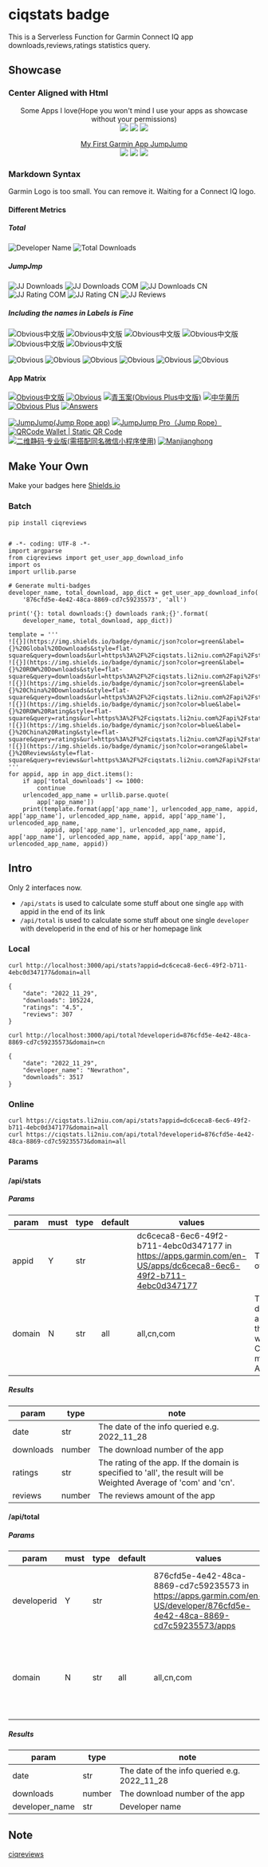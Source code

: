 # ciqstats badge

This is a Serverless Function for Garmin Connect IQ app downloads,reviews,ratings statistics query.

## Showcase

### Center Aligned with Html

<p align="center">
    Some Apps I love(Hope you won't mind I use your apps as showcase without your permissions) <br>
    <img src="https://img.shields.io/badge/dynamic/json?color=green&logo=garmin&label=Hike2%2B&query=downloads&url=https%3A%2F%2Fciqstats.li2niu.com%2Fapi%2Fstats%3Fappid%3D116a5b59-29ae-4397-a70e-907d7e5f8e44%26domain%3Dall"/>
    <img src="https://img.shields.io/badge/dynamic/json?color=blue&label=Run%20Power&query=downloads&url=https%3A%2F%2Fciqstats.li2niu.com%2Fapi%2Fstats%3Fappid%3Da054f515-576a-4a28-b8e5-87987ba737e1%26domain%3Dall"/>
    <img src="https://img.shields.io/badge/dynamic/json?&color=orange&label=GRun&query=downloads&url=https%3A%2F%2Fciqstats.li2niu.com%2Fapi%2Fstats%3Fappid%3Dbf56e088-aefe-4fb4-8f16-b2e136b996a9%26domain%3Dall"/>
</p>

<p align="center">
    <a href="https://apps.garmin.com/en-US/apps/dc6ceca8-6ec6-49f2-b711-4ebc0d347177">My First Garmin App JumpJump</a> <br>
    <img src="https://img.shields.io/badge/dynamic/json?color=green&label=Downloads&style=for-the-badge&query=downloads&url=https%3A%2F%2Fciqstats.li2niu.com%2Fapi%2Fstats%3Fappid%3Ddc6ceca8-6ec6-49f2-b711-4ebc0d347177%26domain%3Dall"/>
    <img src="https://img.shields.io/badge/dynamic/json?color=blue&label=Reviews&query=reviews&style=for-the-badge&url=https%3A%2F%2Fciqstats.li2niu.com%2Fapi%2Fstats%3Fappid%3Ddc6ceca8-6ec6-49f2-b711-4ebc0d347177%26domain%3Dall"/>
    <img src="https://img.shields.io/badge/dynamic/json?&color=orange&label=Rating&style=for-the-badge&query=ratings&url=https%3A%2F%2Fciqstats.li2niu.com%2Fapi%2Fstats%3Fappid%3Ddc6ceca8-6ec6-49f2-b711-4ebc0d347177%26domain%3Dall"/>
</p>

### Markdown Syntax

Garmin Logo is too small. You can remove it. Waiting for a Connect IQ logo.

#### Different Metrics

##### Total

![Developer Name](https://img.shields.io/badge/dynamic/json?color=blue&label=Developer&style=flat-square&query=developer_name&url=https%3A%2F%2Fciqstats.li2niu.com%2Fapi%2Ftotal%3Fappid%3D876cfd5e-4e42-48ca-8869-cd7c59235573%26domain%3Dall)
![Total Downloads](https://img.shields.io/badge/dynamic/json?color=pink&label=Total%20Downloads&style=flat-square&query=downloads&url=https%3A%2F%2Fciqstats.li2niu.com%2Fapi%2Ftotal%3Fappid%3D876cfd5e-4e42-48ca-8869-cd7c59235573%26domain%3Dall)

##### JumpJmp

![JJ Downloads](https://img.shields.io/badge/dynamic/json?color=green&label=Global%20Downloads&style=flat-square&query=downloads&url=https%3A%2F%2Fciqstats.li2niu.com%2Fapi%2Fstats%3Fappid%3Ddc6ceca8-6ec6-49f2-b711-4ebc0d347177%26domain%3Dall)
![JJ Downloads COM](https://img.shields.io/badge/dynamic/json?color=green&label=ROW%20Downloads&style=flat-square&query=downloads&url=https%3A%2F%2Fciqstats.li2niu.com%2Fapi%2Fstats%3Fappid%3Ddc6ceca8-6ec6-49f2-b711-4ebc0d347177%26domain%3Dcom)
![JJ Downloads CN](https://img.shields.io/badge/dynamic/json?color=green&label=China%20Downloads&style=flat-square&query=downloads&url=https%3A%2F%2Fciqstats.li2niu.com%2Fapi%2Fstats%3Fappid%3Ddc6ceca8-6ec6-49f2-b711-4ebc0d347177%26domain%3Dcn)
![JJ Rating COM](https://img.shields.io/badge/dynamic/json?color=blue&label=ROW%20Rating&style=flat-square&query=ratings&url=https%3A%2F%2Fciqstats.li2niu.com%2Fapi%2Fstats%3Fappid%3Ddc6ceca8-6ec6-49f2-b711-4ebc0d347177%26domain%3Dcom)
![JJ Rating CN](https://img.shields.io/badge/dynamic/json?color=blue&label=China%20Rating&style=flat-square&query=ratings&url=https%3A%2F%2Fciqstats.li2niu.com%2Fapi%2Fstats%3Fappid%3Ddc6ceca8-6ec6-49f2-b711-4ebc0d347177%26domain%3Dcn)
![JJ Reviews](https://img.shields.io/badge/dynamic/json?color=orange&label=Reviews&style=flat-square&query=reviews&url=https%3A%2F%2Fciqstats.li2niu.com%2Fapi%2Fstats%3Fappid%3Ddc6ceca8-6ec6-49f2-b711-4ebc0d347177%26domain%3Dall)

##### Including the names in Labels is Fine

![Obvious中文版](https://img.shields.io/badge/dynamic/json?color=green&label=Obvious%E4%B8%AD%E6%96%87%E7%89%88%20Global%20Downloads&style=flat-square&query=downloads&url=https%3A%2F%2Fciqstats.li2niu.com%2Fapi%2Fstats%3Fappid%3Dc430403e-6b89-4de5-af57-621d24c45b8c%26domain%3Dall)
![Obvious中文版](https://img.shields.io/badge/dynamic/json?color=green&label=Obvious%E4%B8%AD%E6%96%87%E7%89%88%20ROW%20Downloads&style=flat-square&query=downloads&url=https%3A%2F%2Fciqstats.li2niu.com%2Fapi%2Fstats%3Fappid%3Dc430403e-6b89-4de5-af57-621d24c45b8c%26domain%3Dcom)
![Obvious中文版](https://img.shields.io/badge/dynamic/json?color=green&label=Obvious%E4%B8%AD%E6%96%87%E7%89%88%20China%20Downloads&style=flat-square&query=downloads&url=https%3A%2F%2Fciqstats.li2niu.com%2Fapi%2Fstats%3Fappid%3Dc430403e-6b89-4de5-af57-621d24c45b8c%26domain%3Dcn)
![Obvious中文版](https://img.shields.io/badge/dynamic/json?color=blue&label=Obvious%E4%B8%AD%E6%96%87%E7%89%88%20ROW%20Rating&style=flat-square&query=ratings&url=https%3A%2F%2Fciqstats.li2niu.com%2Fapi%2Fstats%3Fappid%3Dc430403e-6b89-4de5-af57-621d24c45b8c%26domain%3Dcom)
![Obvious中文版](https://img.shields.io/badge/dynamic/json?color=blue&label=Obvious%E4%B8%AD%E6%96%87%E7%89%88%20China%20Rating&style=flat-square&query=ratings&url=https%3A%2F%2Fciqstats.li2niu.com%2Fapi%2Fstats%3Fappid%3Dc430403e-6b89-4de5-af57-621d24c45b8c%26domain%3Dcn)
![Obvious中文版](https://img.shields.io/badge/dynamic/json?color=orange&label=Obvious%E4%B8%AD%E6%96%87%E7%89%88%20Reviews&style=flat-square&query=reviews&url=https%3A%2F%2Fciqstats.li2niu.com%2Fapi%2Fstats%3Fappid%3Dc430403e-6b89-4de5-af57-621d24c45b8c%26domain%3Dall)

![Obvious](https://img.shields.io/badge/dynamic/json?color=green&label=Obvious%20Global%20Downloads&style=flat-square&query=downloads&url=https%3A%2F%2Fciqstats.li2niu.com%2Fapi%2Fstats%3Fappid%3D9c9c31b1-d080-4c47-955a-496f9435ac32%26domain%3Dall)
![Obvious](https://img.shields.io/badge/dynamic/json?color=green&label=Obvious%20ROW%20Downloads&style=flat-square&query=downloads&url=https%3A%2F%2Fciqstats.li2niu.com%2Fapi%2Fstats%3Fappid%3D9c9c31b1-d080-4c47-955a-496f9435ac32%26domain%3Dcom)
![Obvious](https://img.shields.io/badge/dynamic/json?color=green&label=Obvious%20China%20Downloads&style=flat-square&query=downloads&url=https%3A%2F%2Fciqstats.li2niu.com%2Fapi%2Fstats%3Fappid%3D9c9c31b1-d080-4c47-955a-496f9435ac32%26domain%3Dcn)
![Obvious](https://img.shields.io/badge/dynamic/json?color=blue&label=Obvious%20ROW%20Rating&style=flat-square&query=ratings&url=https%3A%2F%2Fciqstats.li2niu.com%2Fapi%2Fstats%3Fappid%3D9c9c31b1-d080-4c47-955a-496f9435ac32%26domain%3Dcom)
![Obvious](https://img.shields.io/badge/dynamic/json?color=blue&label=Obvious%20China%20Rating&style=flat-square&query=ratings&url=https%3A%2F%2Fciqstats.li2niu.com%2Fapi%2Fstats%3Fappid%3D9c9c31b1-d080-4c47-955a-496f9435ac32%26domain%3Dcn)
![Obvious](https://img.shields.io/badge/dynamic/json?color=orange&label=Obvious%20Reviews&style=flat-square&query=reviews&url=https%3A%2F%2Fciqstats.li2niu.com%2Fapi%2Fstats%3Fappid%3D9c9c31b1-d080-4c47-955a-496f9435ac32%26domain%3Dall)

#### App Matrix

[![Obvious中文版](https://img.shields.io/badge/dynamic/json?color=green&label=Obvious%E4%B8%AD%E6%96%87%E7%89%88&query=downloads&url=https%3A%2F%2Fciqstats.li2niu.com%2Fapi%2Fstats%3Fappid%3Dc430403e-6b89-4de5-af57-621d24c45b8c%26domain%3Dall)](https://apps.garmin.com/en-US/apps/c430403e-6b89-4de5-af57-621d24c45b8c)
[![Obvious](https://img.shields.io/badge/dynamic/json?color=green&label=Obvious&query=downloads&url=https%3A%2F%2Fciqstats.li2niu.com%2Fapi%2Fstats%3Fappid%3D9c9c31b1-d080-4c47-955a-496f9435ac32%26domain%3Dall)](https://apps.garmin.com/en-US/apps/9c9c31b1-d080-4c47-955a-496f9435ac32)
[![青玉案(Obvious Plus中文版)](https://img.shields.io/badge/dynamic/json?color=green&label=%E9%9D%92%E7%8E%89%E6%A1%88%28Obvious%20Plus%E4%B8%AD%E6%96%87%E7%89%88%29&query=downloads&url=https%3A%2F%2Fciqstats.li2niu.com%2Fapi%2Fstats%3Fappid%3Da2b783ae-a3cf-44ca-80ec-6a936143281b%26domain%3Dall)](https://apps.garmin.com/en-US/apps/a2b783ae-a3cf-44ca-80ec-6a936143281b)
[![中华黄历](https://img.shields.io/badge/dynamic/json?color=green&label=%E4%B8%AD%E5%8D%8E%E9%BB%84%E5%8E%86&query=downloads&url=https%3A%2F%2Fciqstats.li2niu.com%2Fapi%2Fstats%3Fappid%3Da707f466-7753-4882-be4a-e13eb75d19f9%26domain%3Dall)](https://apps.garmin.com/en-US/apps/a707f466-7753-4882-be4a-e13eb75d19f9)
[![Obvious Plus](https://img.shields.io/badge/dynamic/json?color=green&label=Obvious%20Plus&query=downloads&url=https%3A%2F%2Fciqstats.li2niu.com%2Fapi%2Fstats%3Fappid%3D38d79bbf-1cb9-4e79-9294-93c74ea16332%26domain%3Dall)](https://apps.garmin.com/en-US/apps/38d79bbf-1cb9-4e79-9294-93c74ea16332)
[![Answers](https://img.shields.io/badge/dynamic/json?color=green&label=Answers&query=downloads&url=https%3A%2F%2Fciqstats.li2niu.com%2Fapi%2Fstats%3Fappid%3Db4337e65-9333-49e4-9e7b-27e4f68922a1%26domain%3Dall)](https://apps.garmin.com/en-US/apps/b4337e65-9333-49e4-9e7b-27e4f68922a1)

[![JumpJump(Jump Rope app)](https://img.shields.io/badge/dynamic/json?color=green&label=JumpJump%28Jump%20Rope%20app%29&query=downloads&url=https%3A%2F%2Fciqstats.li2niu.com%2Fapi%2Fstats%3Fappid%3Ddc6ceca8-6ec6-49f2-b711-4ebc0d347177%26domain%3Dall)](https://apps.garmin.com/en-US/apps/dc6ceca8-6ec6-49f2-b711-4ebc0d347177)
[![JumpJump Pro（Jump Rope）](https://img.shields.io/badge/dynamic/json?color=green&label=JumpJump%20Pro%EF%BC%88Jump%20Rope%EF%BC%89&query=downloads&url=https%3A%2F%2Fciqstats.li2niu.com%2Fapi%2Fstats%3Fappid%3D80db03b5-86ba-450c-b45a-d666ca83b6dc%26domain%3Dall)](https://apps.garmin.com/en-US/apps/80db03b5-86ba-450c-b45a-d666ca83b6dc)
[![QRCode Wallet | Static QR Code](https://img.shields.io/badge/dynamic/json?color=green&label=QRCode%20Wallet%20%7C%20Static%20QR%20Code&query=downloads&url=https%3A%2F%2Fciqstats.li2niu.com%2Fapi%2Fstats%3Fappid%3D77e5e489-2519-4e3f-8e30-6f2bf1f526be%26domain%3Dall)](https://apps.garmin.com/en-US/apps/77e5e489-2519-4e3f-8e30-6f2bf1f526be)
[![二维静码·专业版(需搭配同名微信小程序使用)](https://img.shields.io/badge/dynamic/json?color=green&label=%E4%BA%8C%E7%BB%B4%E9%9D%99%E7%A0%81%C2%B7%E4%B8%93%E4%B8%9A%E7%89%88%28%E9%9C%80%E6%90%AD%E9%85%8D%E5%90%8C%E5%90%8D%E5%BE%AE%E4%BF%A1%E5%B0%8F%E7%A8%8B%E5%BA%8F%E4%BD%BF%E7%94%A8%29&query=downloads&url=https%3A%2F%2Fciqstats.li2niu.com%2Fapi%2Fstats%3Fappid%3D7a8d8132-72d1-47db-aceb-612a92d0692e%26domain%3Dall)](https://apps.garmin.com/en-US/apps/7a8d8132-72d1-47db-aceb-612a92d0692e)
[![Manjianghong](https://img.shields.io/badge/dynamic/json?color=green&label=Manjianghong&query=downloads&url=https%3A%2F%2Fciqstats.li2niu.com%2Fapi%2Fstats%3Fappid%3D7a9ea440-3e9c-4f0a-9e9d-5822f5091020%26domain%3Dall)](https://apps.garmin.com/en-US/apps/7a9ea440-3e9c-4f0a-9e9d-5822f5091020)

## Make Your Own

Make your badges here [Shields.io](https://shields.io/#your-badge)

### Batch

```
pip install ciqreviews
```

```

# -*- coding: UTF-8 -*-
import argparse
from ciqreviews import get_user_app_download_info
import os
import urllib.parse

# Generate multi-badges
developer_name, total_download, app_dict = get_user_app_download_info(
    '876cfd5e-4e42-48ca-8869-cd7c59235573', 'all')

print('{}: total downloads:{} downloads rank;{}'.format(
    developer_name, total_download, app_dict))

template = '''
![{}](https://img.shields.io/badge/dynamic/json?color=green&label={}%20Global%20Downloads&style=flat-square&query=downloads&url=https%3A%2F%2Fciqstats.li2niu.com%2Fapi%2Fstats%3Fappid%3D{}%26domain%3Dall)
![{}](https://img.shields.io/badge/dynamic/json?color=green&label={}%20ROW%20Downloads&style=flat-square&query=downloads&url=https%3A%2F%2Fciqstats.li2niu.com%2Fapi%2Fstats%3Fappid%3D{}%26domain%3Dcom)
![{}](https://img.shields.io/badge/dynamic/json?color=green&label={}%20China%20Downloads&style=flat-square&query=downloads&url=https%3A%2F%2Fciqstats.li2niu.com%2Fapi%2Fstats%3Fappid%3D{}%26domain%3Dcn)
![{}](https://img.shields.io/badge/dynamic/json?color=blue&label={}%20ROW%20Rating&style=flat-square&query=ratings&url=https%3A%2F%2Fciqstats.li2niu.com%2Fapi%2Fstats%3Fappid%3D{}%26domain%3Dcom)
![{}](https://img.shields.io/badge/dynamic/json?color=blue&label={}%20China%20Rating&style=flat-square&query=ratings&url=https%3A%2F%2Fciqstats.li2niu.com%2Fapi%2Fstats%3Fappid%3D{}%26domain%3Dcn)
![{}](https://img.shields.io/badge/dynamic/json?color=orange&label={}%20Reviews&style=flat-square&query=reviews&url=https%3A%2F%2Fciqstats.li2niu.com%2Fapi%2Fstats%3Fappid%3D{}%26domain%3Dall)
'''
for appid, app in app_dict.items():
    if app['total_downloads'] <= 1000:
        continue
    urlencoded_app_name = urllib.parse.quote(
        app['app_name'])
    print(template.format(app['app_name'], urlencoded_app_name, appid, app['app_name'], urlencoded_app_name, appid, app['app_name'], urlencoded_app_name,
          appid, app['app_name'], urlencoded_app_name, appid, app['app_name'], urlencoded_app_name, appid, app['app_name'], urlencoded_app_name, appid))

```

## Intro

Only 2 interfaces now.

- `/api/stats` is used to calculate some stuff about one single `app` with appid in the end of its link
- `/api/total` is used to calculate some stuff about one single `developer` with developerid in the end of his or her homepage link

### Local

```
curl http://localhost:3000/api/stats?appid=dc6ceca8-6ec6-49f2-b711-4ebc0d347177&domain=all

{
    "date": "2022_11_29",
    "downloads": 105224,
    "ratings": "4.5",
    "reviews": 307
}
```

```
curl http://localhost:3000/api/total?developerid=876cfd5e-4e42-48ca-8869-cd7c59235573&domain=cn

{
    "date": "2022_11_29",
    "developer_name": "Newrathon",
    "downloads": 3517
}
```

### Online

```
curl https://ciqstats.li2niu.com/api/stats?appid=dc6ceca8-6ec6-49f2-b711-4ebc0d347177&domain=all
curl https://ciqstats.li2niu.com/api/total?developerid=876cfd5e-4e42-48ca-8869-cd7c59235573&domain=all

```

### Params

#### /api/stats

##### Params

| param  | must | type | default | values                                                                                                          | note                                                                           |
| ------ | ---- | ---- | ------- | --------------------------------------------------------------------------------------------------------------- | ------------------------------------------------------------------------------ |
| appid  | Y    | str  |         | dc6ceca8-6ec6-49f2-b711-4ebc0d347177 in https://apps.garmin.com/en-US/apps/dc6ceca8-6ec6-49f2-b711-4ebc0d347177 | The last part of the app url                                                   |
| domain | N    | str  | all     | all,cn,com                                                                                                      | The top doamin of app, Rest of the world(com), China mainland(cn), All(com+cn) |

##### Results

| param     | type   | note                                                                                                               |
| --------- | ------ | ------------------------------------------------------------------------------------------------------------------ |
| date      | str    | The date of the info queried e.g. 2022_11_28                                                                       |
| downloads | number | The download number of the app                                                                                     |
| ratings   | str    | The rating of the app. If the domain is specified to 'all', the result will be Weighted Average of 'com' and 'cn'. |
| reviews   | number | The reviews amount of the app                                                                                      |

#### /api/total

##### Params

| param       | must | type | default | values                                                                                                                    | note                                                                           |
| ----------- | ---- | ---- | ------- | ------------------------------------------------------------------------------------------------------------------------- | ------------------------------------------------------------------------------ |
| developerid | Y    | str  |         | 876cfd5e-4e42-48ca-8869-cd7c59235573 in https://apps.garmin.com/en-US/developer/876cfd5e-4e42-48ca-8869-cd7c59235573/apps | The part between `developer/` and `/app` in the developer homepage url         |
| domain      | N    | str  | all     | all,cn,com                                                                                                                | The top doamin of app, Rest of the world(com), China mainland(cn), All(com+cn) |

##### Results

| param          | type   | note                                         |
| -------------- | ------ | -------------------------------------------- |
| date           | str    | The date of the info queried e.g. 2022_11_28 |
| downloads      | number | The download number of the app               |
| developer_name | str    | Developer name                               |

## Note

[ciqreviews](https://github.com/Likenttt/ciqreviews)
